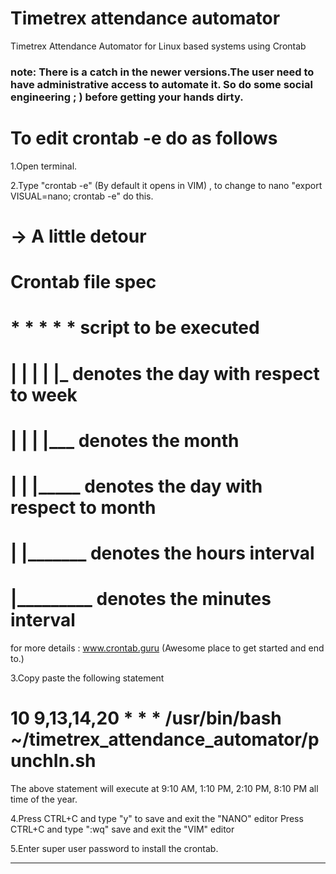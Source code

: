 # Timetrex attendance automator

Timetrex Attendance Automator for Linux based systems using Crontab

### note: There is a catch in the newer versions.The user need to have administrative access to automate it. So do some social engineering ; ) before getting your hands dirty.

# To edit crontab -e do as follows

1.Open terminal.

2.Type "crontab -e" (By default it opens in VIM) , to change to nano "export VISUAL=nano; crontab -e" do this.

# -> A little detour 
# Crontab file spec
# * * * * * script to be executed
# | | | | |_ denotes the day with respect to week
# | | | |___ denotes the month
# | | |_____ denotes the day with respect to month
# | |_______ denotes the hours interval
# |_________ denotes the minutes interval 

for more details : www.crontab.guru  (Awesome place to get started and end to.)

3.Copy paste the following statement 
# 10 9,13,14,20 * * * /usr/bin/bash ~/timetrex_attendance_automator/punchIn.sh 
The above statement will execute at 9:10 AM, 1:10 PM, 2:10 PM, 8:10 PM all time of the year.  

4.Press CTRL+C and type "y" to save and exit the "NANO" editor
  Press CTRL+C and type ":wq" save and exit the "VIM" editor

5.Enter super user password to install the crontab.
______________________________________________________________________________________________________________________________
